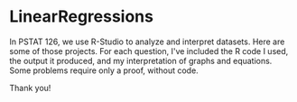 # LinearRegressions
In PSTAT 126, we use R-Studio to analyze and interpret datasets. Here are some of those projects.
For each question, I've included the R code I used, the output it produced, and my interpretation of graphs and equations. 
Some problems require only a proof, without code. 

Thank you!
